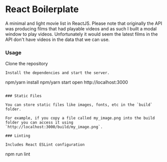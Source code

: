 React Boilerplate
=====================

A minimal and light movie list in ReactJS. Please note that originally the API was producing films that had playable videos and as such I built a modal window to play videos. Unfortunately it would seem the latest films in the API don't have videos in the data that we can use. 

### Usage

Clone the repository

```
Install the dependencies and start the server.

```
npm/yarn install
npm/yarn start
open http://localhost:3000
```

### Static Files

You can store static files like images, fonts, etc in the `build` folder.

For example, if you copy a file called my_image.png into the build folder you can access it using `http://localhost:3000/build/my_image.png`.

### Linting

Includes React ESLint configuration

```
npm run lint
```